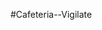 #Cafeteria--Vigilate
<h2 projeto visa em mostrar um site de cafeteria e seus produtos, juntamente com um cadastro de reserva<h2/>
